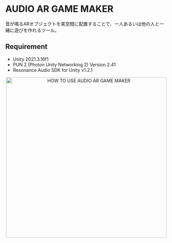 # AUDIO AR GAME MAKER
音が鳴るARオブジェクトを実空間に配置することで、一人あるいは他の人と一緒に遊びを作れるツール。

## Requirement
- Unity 2021.3.16f1
- PUN 2 (Photon Unity Networking 2) Version 2.41
- Resonance Audio SDK for Unity v1.2.1

<p align="center">
  <img width="500" alt="HOW TO USE AUDIO AR GAME MAKER" src="https://github.com/ekito-station/audio-ar-game-maker/assets/63796528/d3fb46ec-d3d2-4168-bd16-c404f4aa7535">
</p>
